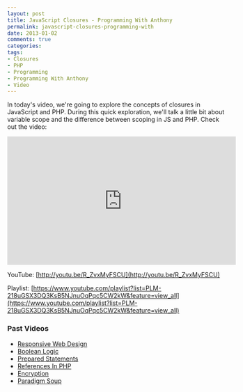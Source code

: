 ```yaml
---
layout: post
title: JavaScript Closures - Programming With Anthony
permalink: javascript-closures-programming-with
date: 2013-01-02
comments: true
categories:
tags:
- Closures
- PHP
- Programming
- Programming With Anthony
- Video
---
```


In today's video, we're going to explore the concepts of closures in JavaScript and PHP. During this quick exploration, we'll talk a little bit about variable scope and the difference between scoping in JS and PHP. Check out the video:
<!--more-->


<iframe allowfullscreen="allowfullscreen" frameborder="0" height="295" src="http://www.youtube.com/embed/R_ZvxMyFSCU" width="525"></iframe>

YouTube: [http://youtu.be/R_ZvxMyFSCU](http://youtu.be/R_ZvxMyFSCU)


Playlist: [https://www.youtube.com/playlist?list=PLM-218uGSX3DQ3KsB5NJnuOqPqc5CW2kW&feature=view_all](https://www.youtube.com/playlist?list=PLM-218uGSX3DQ3KsB5NJnuOqPqc5CW2kW&feature=view_all)

### Past Videos


 * [Responsive Web Design](https://www.youtube.com/watch?v=-BVmrSG93XE)
 * [Boolean Logic](https://www.youtube.com/watch?v=udOU0gagZqg)
 * [Prepared Statements](https://www.youtube.com/watch?v=nLinqtCfhKY)
 * [References In PHP](https://www.youtube.com/watch?v=_YZIBWQr_yk)
 * [Encryption](https://www.youtube.com/watch?v=RLmuFlDygn0)
 * [Paradigm Soup](https://www.youtube.com/watch?v=CV4vPsEizJM)
